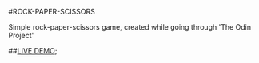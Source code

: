 #ROCK-PAPER-SCISSORS

Simple rock-paper-scissors game, created while going through 'The Odin Project'

##[LIVE DEMO](https://s0rus.github.io/THE-ODIN-PROJECT/rock-paper-scissors);
